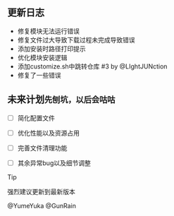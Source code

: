
## 更新日志

* 修复模块无法运行错误
* 修复文件过大导致下载过程未完成导致错误
* 添加安装时路径打印提示
* 优化模块安装逻辑
* 添加customize.sh中跳转仓库 #3 by @LIghtJUNction
* 修复了一些错误

## 未来计划`先刨坑，以后会咕咕`

- [ ] 简化配置文件
- [ ] 优化性能以及资源占用
- [ ] 完善文件清理功能
- [ ] 其余异常bug以及细节调整


> [!TIP]
> 强烈建议更新到最新版本

@YumeYuka
@GunRain